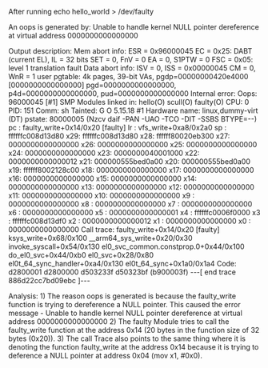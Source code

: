 After running echo hello_world > /dev/faulty

An oops is generated by:
Unable to handle kernel NULL pointer dereference at virtual address 0000000000000000

Output description: 
Mem abort info:
  ESR = 0x96000045
  EC = 0x25: DABT (current EL), IL = 32 bits
  SET = 0, FnV = 0
  EA = 0, S1PTW = 0
  FSC = 0x05: level 1 translation fault
Data abort info:
  ISV = 0, ISS = 0x00000045
  CM = 0, WnR = 1
user pgtable: 4k pages, 39-bit VAs, pgdp=00000000420e4000
[0000000000000000] pgd=0000000000000000, p4d=0000000000000000, pud=0000000000000000
Internal error: Oops: 96000045 [#1] SMP
Modules linked in: hello(O) scull(O) faulty(O)
CPU: 0 PID: 151 Comm: sh Tainted: G           O      5.15.18 #1
Hardware name: linux,dummy-virt (DT)
pstate: 80000005 (Nzcv daif -PAN -UAO -TCO -DIT -SSBS BTYPE=--)
pc : faulty_write+0x14/0x20 [faulty]
lr : vfs_write+0xa8/0x2a0
sp : ffffffc008d13d80
x29: ffffffc008d13d80 x28: ffffff80020eb300 x27: 0000000000000000
x26: 0000000000000000 x25: 0000000000000000 x24: 0000000000000000
x23: 0000000040001000 x22: 0000000000000012 x21: 000000555bed0a00
x20: 000000555bed0a00 x19: ffffff8002128c00 x18: 0000000000000000
x17: 0000000000000000 x16: 0000000000000000 x15: 0000000000000000
x14: 0000000000000000 x13: 0000000000000000 x12: 0000000000000000
x11: 0000000000000000 x10: 0000000000000000 x9 : 0000000000000000
x8 : 0000000000000000 x7 : 0000000000000000 x6 : 0000000000000000
x5 : 0000000000000001 x4 : ffffffc0006f0000 x3 : ffffffc008d13df0
x2 : 0000000000000012 x1 : 0000000000000000 x0 : 0000000000000000
Call trace:
 faulty_write+0x14/0x20 [faulty]
 ksys_write+0x68/0x100
 __arm64_sys_write+0x20/0x30
 invoke_syscall+0x54/0x130
 el0_svc_common.constprop.0+0x44/0x100
 do_el0_svc+0x44/0xb0
 el0_svc+0x28/0x80
 el0t_64_sync_handler+0xa4/0x130
 el0t_64_sync+0x1a0/0x1a4
Code: d2800001 d2800000 d503233f d50323bf (b900003f) 
---[ end trace 886d22cc7bd09ebc ]---

Analysis: 
    1) The reason oops is generated is because the faulty_write function is trying to dereference a NULL pointer. This caused the error message - Unable to handle kernel NULL pointer dereference at virtual address 0000000000000000
    2) The faulty Module tries to call the faulty_write function at the address 0x14 (20 bytes in the function size of 32 bytes (0x20)). 
    3) The call Trace also points to the same thing where it is denoting the function faulty_write at the address 0x14 because it is trying to deference a NULL pointer at address 0x04 (mov x1, #0x0).
